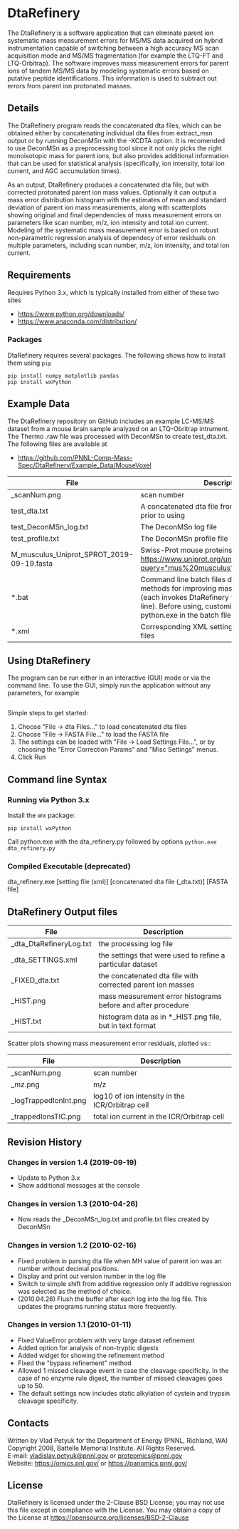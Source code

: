 # DtaRefinery

The DtaRefinery is a software application that can eliminate parent ion 
systematic mass measurement errors for MS/MS data acquired on hybrid 
instrumentation capable of switching between a high accuracy MS scan acquisition 
mode and MS/MS fragmentation (for example the LTQ-FT and LTQ-Orbitrap). The 
software improves mass measurement errors for parent ions of tandem MS/MS data 
by modeling systematic errors based on putative peptide identifications. This 
information is used to subtract out errors from parent ion protonated masses.

## Details

The DtaRefinery program reads the concatenated dta files, which can be obtained 
either by concatenating individual dta files from extract_msn output or by 
running DeconMSn with the -XCDTA option. It is recomended to use DeconMSn as a 
preprocessing tool since it not only picks the right monoisotopic mass for 
parent ions, but also provides additional information that can be used for 
statistical analysis (specifically, ion intensity, total ion current, and AGC 
accumulation times).

As an output, DtaRefinery produces a concatenated dta file, but with corrected 
protonated parent ion mass values. Optionally it can output a mass error 
distribution histogram with the estimates of mean and standard deviation of 
parent ion mass measurements, along with scatterplots showing original and 
final dependencies of mass measurement errors on parameters like scan number, 
m/z, ion intensity and total ion current. Modeling of the systematic mass 
measurement error is based on robust non-parametric regression analysis of 
dependecy of error residuals on multiple parameters, including scan number, 
m/z, ion intensity, and total ion current.

## Requirements

Requires Python 3.x, which is typically installed from either of these two sites
* https://www.python.org/downloads/
* https://www.anaconda.com/distribution/

### Packages

DtaRefinery requires several packages.  The following shows how to install them using `pip`

```
pip install numpy matplotlib pandas
pip install wxPython
```


## Example Data

The DtaRefinery repository on GitHub includes an example LC-MS/MS dataset from a mouse brain 
sample analyzed on an LTQ-Obritrap intrument. The Thermo .raw file was 
processed with DeconMSn to create test_dta.txt. The following files are available at 
* https://github.com/PNNL-Comp-Mass-Spec/DtaRefinery/Example_Data/MouseVoxel

| File                  | Description                                                 |
|-----------------------|-------------------------------------------------------------|
| _scanNum.png          | scan number                                                 |
| test_dta.txt          | A concatenated dta file from DeconMSn; Unzip prior to using |
| test_DeconMSn_log.txt | The DeconMSn log file                                       |
| test_profile.txt      | The DeconMSn profile file                                   |
| M_musculus_Uniprot_SPROT_2019-09-19.fasta  | Swiss-Prot mouse proteins from https://www.uniprot.org/uniprot/?query="mus%20musculus"&fil=reviewed%3Ayes |
| *.bat                 | Command line batch files demonstrating various methods for improving mass measurement error (each invokes DtaRefinery from the command line). Before using, customize the path to python.exe in the batch files |
| *.xml                 | Corresponding XML settings files for the batch files |

## Using DtaRefinery

The program can be run either in an interactive (GUI) mode or via the command 
line. To use the GUI, simply run the application without any parameters, for example
```C:\ProgramData\Anaconda3\python.exe dta_refinery.py 
```

Simple steps to get started:

1) Choose "File -> dta Files..." to load concatenated dta files
2) Choose "File -> FASTA File..." to load the FASTA file
3) The settings can be loaded with "File -> Load Settings File...", or by 
choosing the "Error Correction Params" and "Misc Settings" menus.
4) Click Run

## Command line Syntax

### Running via Python 3.x

Install the wx package:
```pip install numpy matplotlib pandas
pip install wxPython
```

Call python.exe with the dta_refinery.py followed by options
```python.exe dta_refinery.py```


### Compiled Executable (deprecated)

dta_refinery.exe [setting file (xml)] [concatenated dta file (_dta.txt)] [FASTA file]


## DtaRefinery Output files

| File                     | Description                                                  |
|--------------------------|--------------------------------------------------------------|
| _dta_DtaRefineryLog.txt  | the processing log file                                      |
| _dta_SETTINGS.xml        | the settings that were used to refine a particular dataset   |
| _FIXED_dta.txt           | the concatenated dta file with corrected parent ion masses   |
| _HIST.png                | mass measurement error histograms before and after procedure |
| _HIST.txt                | histogram data as in *_HIST.png file, but in text format     |

Scatter plots showing mass measurement error residuals, plotted vs::

| File                  | Description                                     |
|-----------------------|-------------------------------------------------|
| _scanNum.png          | scan number                                     |
| _mz.png               | m/z                                             |
| _logTrappedIonInt.png | log10 of ion intensity in the ICR/Orbitrap cell |
| _trappedIonsTIC.png   | total ion current in the ICR/Orbitrap cell      |
 
 
## Revision History

### Changes in version 1.4 (2019-09-19)

* Update to Python 3.x
* Show additional messages at the console

### Changes in version 1.3 (2010-04-26)

* Now reads the _DeconMSn_log.txt and profile.txt files created by DeconMSn

### Changes in version 1.2 (2010-02-16)

* Fixed problem in parsing dta file when MH value of parent
ion was an number without decimal positions.
* Display and print out version number in the log file
* Switch to simple shift from additive regression only
if additive regression was selected as the method of choice.
* (2010.04.26) Flush the buffer after each log into the log file.
This updates the programs running status more frequently.

### Changes in version 1.1 (2010-01-11)

* Fixed ValueError problem with very large dataset refinement
* Added option for analysis of non-tryptic digests
* Added widget for showing the refinement method
* Fixed the "bypass refinement" method
* Allowed 1 missed cleavage event in case the cleavage specificity.
In the case of no enzyme rule digest, the number of missed cleavages
goes up to 50.
* The default settings now includes static alkylation of cystein and 
trypsin cleavage specificity.

## Contacts

Written by Vlad Petyuk for the Department of Energy (PNNL, Richland, WA) \
Copyright 2008, Battelle Memorial Institute. All Rights Reserved. \
E-mail: vladislav.petyuk@pnnl.gov or proteomics@pnnl.gov \
Website: https://omics.pnl.gov/ or https://panomics.pnnl.gov/

## License

DtaRefinery is licensed under the 2-Clause BSD License; you may not use 
this file except in compliance with the License. You may obtain 
a copy of the License at https://opensource.org/licenses/BSD-2-Clause
